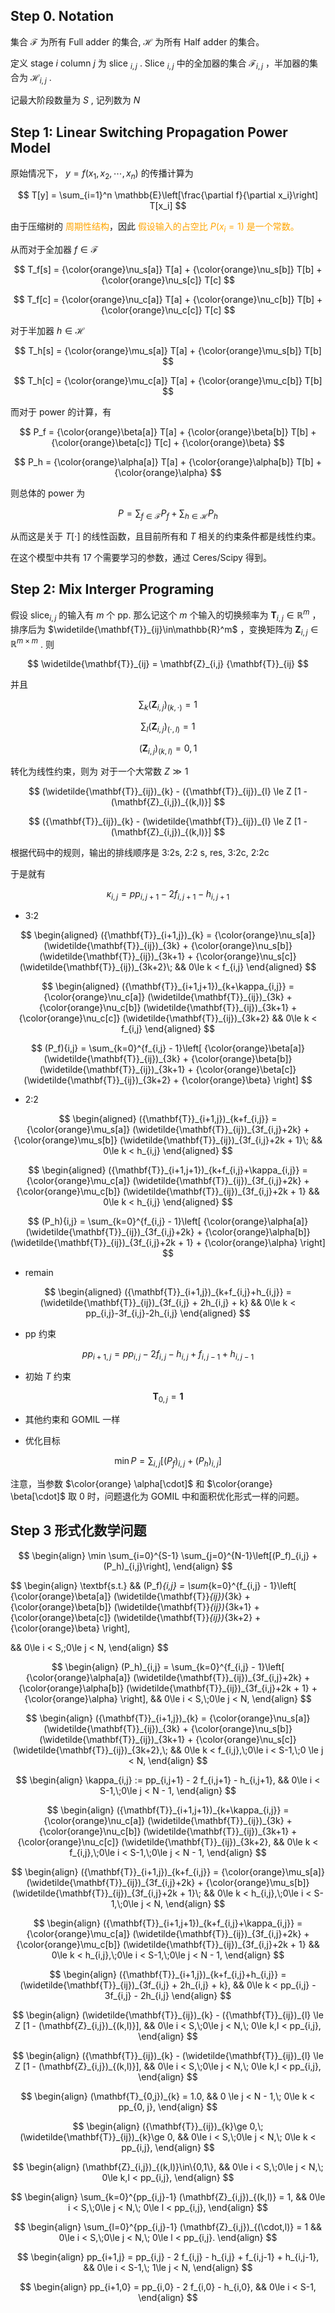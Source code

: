 ## Step 0. Notation

集合 $\mathcal{F}$ 为所有 Full adder 的集合, $\mathcal{H}$ 为所有 Half adder 的集合。

定义 stage $i$ column $j$ 为 slice $_{i,j}$ . Slice $_{i,j}$ 中的全加器的集合 $\mathcal{F}_{i,j}$ ，半加器的集合为 $\mathcal{H}_{i,j}$ .

记最大阶段数量为 $S$ , 记列数为 $N$

## Step 1: Linear Switching Propagation Power Model
原始情况下， $y = f(x_1, x_2, \dotsb, x_n)$ 的传播计算为

$$
T[y] = \sum_{i=1}^n \mathbb{E}\left[\frac{\partial f}{\partial x_i}\right] T[x_i]
$$

由于压缩树的<font color=orange> 周期性结构</font>，因此 <font color=orange> 假设输入的占空比 $P(x_i=1)$ 是一个常数。 </font>

从而对于全加器 $f\in\mathcal{F}$

$$
T_f[s] = {\color{orange}\nu_s[a]} T[a] + {\color{orange}\nu_s[b]} T[b] + {\color{orange}\nu_s[c]} T[c]
$$

$$
T_f[c] = {\color{orange}\nu_c[a]} T[a] + {\color{orange}\nu_c[b]} T[b] + {\color{orange}\nu_c[c]} T[c]
$$

对于半加器 $h\in\mathcal{H}$

$$
T_h[s] = {\color{orange}\mu_s[a]} T[a] + {\color{orange}\mu_s[b]} T[b]
$$

$$
T_h[c] = {\color{orange}\mu_c[a]} T[a] + {\color{orange}\mu_c[b]} T[b]
$$

而对于 power 的计算，有

$$
P_f = {\color{orange}\beta[a]} T[a] + {\color{orange}\beta[b]} T[b] + {\color{orange}\beta[c]} T[c] + {\color{orange}\beta}
$$

$$
P_h = {\color{orange}\alpha[a]} T[a] + {\color{orange}\alpha[b]} T[b] + {\color{orange}\alpha}
$$

则总体的 power 为

$$
P = \sum_{f\in\mathcal{F}} P_f + \sum_{h\in\mathcal{H}} P_h
$$

从而这是关于 $T[\cdot]$ 的线性函数，且目前所有和 $T$ 相关的约束条件都是线性约束。

在这个模型中共有 17 个需要学习的参数，通过 Ceres/Scipy 得到。

## Step 2: Mix Interger Programing

假设 slice$_{i,j}$ 的输入有 $m$ 个 pp. 那么记这个 $m$ 个输入的切换频率为 $\mathbf{T}_{i,j}\in\mathbb{R}^m$ ，排序后为 $\widetilde{\mathbf{T}}_{ij}\in\mathbb{R}^m$ ，变换矩阵为 $\mathbf{Z}_{i,j}\in\mathbb{R}^{m\times m}$ . 则

$$
\widetilde{\mathbf{T}}_{ij} = \mathbf{Z}_{i,j} {\mathbf{T}}_{ij}
$$

并且

$$
\sum_{k} (\mathbf{Z}_{i,j})_{(k,\cdot)} = 1
$$

$$
\sum_{l} (\mathbf{Z}_{i,j})_{(\cdot,l)} = 1
$$

$$
(\mathbf{Z}_{i,j})_{(k,l)}=0,1
$$

转化为线性约束，则为 对于一个大常数 $Z\gg 1$

$$
(\widetilde{\mathbf{T}}_{ij})_{k} - ({\mathbf{T}}_{ij})_{l} \le Z [1 - (\mathbf{Z}_{i,j})_{(k,l)}]
$$

$$
({\mathbf{T}}_{ij})_{k} - (\widetilde{\mathbf{T}}_{ij})_{l} \le Z [1 - (\mathbf{Z}_{i,j})_{(k,l)}]
$$

根据代码中的规则，输出的排线顺序是 3:2s, 2:2 s, res, 3:2c, 2:2c

于是就有

$$
\kappa_{i,j} = pp_{i,j+1} - 2 f_{i,j+1} - h_{i,j+1}
$$

- 3:2

$$
\begin{aligned}
    ({\mathbf{T}}_{i+1,j})_{k} = {\color{orange}\nu_s[a]} (\widetilde{\mathbf{T}}_{ij})_{3k} + {\color{orange}\nu_s[b]} (\widetilde{\mathbf{T}}_{ij})_{3k+1} + {\color{orange}\nu_s[c]} (\widetilde{\mathbf{T}}_{ij})_{3k+2}\;
    && 0\le k < f_{i,j}
\end{aligned}
$$

$$
\begin{aligned}
    ({\mathbf{T}}_{i+1,j+1})_{k+\kappa_{i,j}} = {\color{orange}\nu_c[a]} (\widetilde{\mathbf{T}}_{ij})_{3k} + {\color{orange}\nu_c[b]} (\widetilde{\mathbf{T}}_{ij})_{3k+1} + {\color{orange}\nu_c[c]} (\widetilde{\mathbf{T}}_{ij})_{3k+2}
    && 0\le k < f_{i,j}
\end{aligned}
$$

$$
(P_f){i,j} = \sum_{k=0}^{f_{i,j} - 1}\left[
    {\color{orange}\beta[a]} (\widetilde{\mathbf{T}}_{ij})_{3k} + {\color{orange}\beta[b]} (\widetilde{\mathbf{T}}_{ij})_{3k+1} + {\color{orange}\beta[c]} (\widetilde{\mathbf{T}}_{ij})_{3k+2} + {\color{orange}\beta}
\right]
$$

- 2:2

$$
\begin{aligned}
    ({\mathbf{T}}_{i+1,j})_{k+f_{i,j}} = {\color{orange}\mu_s[a]} (\widetilde{\mathbf{T}}_{ij})_{3f_{i,j}+2k} + {\color{orange}\mu_s[b]} (\widetilde{\mathbf{T}}_{ij})_{3f_{i,j}+2k + 1}\;
    && 0\le k < h_{i,j}
\end{aligned}
$$

$$
\begin{aligned}
    ({\mathbf{T}}_{i+1,j+1})_{k+f_{i,j}+\kappa_{i,j}} = {\color{orange}\mu_c[a]} (\widetilde{\mathbf{T}}_{ij})_{3f_{i,j}+2k} + {\color{orange}\mu_c[b]} (\widetilde{\mathbf{T}}_{ij})_{3f_{i,j}+2k + 1}
    && 0\le k < h_{i,j}
\end{aligned}
$$

$$
(P_h){i,j} = \sum_{k=0}^{f_{i,j} - 1}\left[
    {\color{orange}\alpha[a]} (\widetilde{\mathbf{T}}_{ij})_{3f_{i,j}+2k} + {\color{orange}\alpha[b]} (\widetilde{\mathbf{T}}_{ij})_{3f_{i,j}+2k + 1} + {\color{orange}\alpha}
\right]
$$

- remain

$$
\begin{aligned}
    ({\mathbf{T}}_{i+1,j})_{k+f_{i,j}+h_{i,j}} = (\widetilde{\mathbf{T}}_{ij})_{3f_{i,j} + 2h_{i,j} + k}
    && 0\le k < pp_{i,j}-3f_{i,j}-2h_{i,j}
\end{aligned}
$$

- pp 约束

$$
pp_{i + 1,j} = pp_{i,j} - 2 f_{i,j} - h_{i,j} + f_{i,j-1} + h_{i,j-1}
$$

- 初始 $T$ 约束

$$
\mathbf{T}_{0,j} = \mathbf{1}
$$

- 其他约束和 GOMIL 一样

- 优化目标

$$
\min P = \sum_{i,j}[(P_f)_{i,j} + (P_h)_{i,j}]
$$

注意，当参数 $\color{orange} \alpha[\cdot]$ 和 $\color{orange} \beta[\cdot]$ 取 $0$ 时，问题退化为 GOMIL 中和面积优化形式一样的问题。

## Step 3 形式化数学问题

$$
\begin{align}
    \min \sum_{i=0}^{S-1} \sum_{j=0}^{N-1}\left[(P_f)_{i,j} + (P_h)_{i,j}\right],
\end{align}
$$

$$
\begin{align}
    \textbf{s.t.} && (P_f)_{i,j} = \sum_{k=0}^{f_{i,j} - 1}\left[
    {\color{orange}\beta[a]} (\widetilde{\mathbf{T}}_{ij})_{3k} + {\color{orange}\beta[b]} (\widetilde{\mathbf{T}}_{ij})_{3k+1} + {\color{orange}\beta[c]} (\widetilde{\mathbf{T}}_{ij})_{3k+2} + {\color{orange}\beta}
\right],

&& 0\le i < S,\;0\le j < N,
\end{align}
$$

$$
\begin{align}
(P_h)_{i,j} = \sum_{k=0}^{f_{i,j} - 1}\left[
    {\color{orange}\alpha[a]} (\widetilde{\mathbf{T}}_{ij})_{3f_{i,j}+2k} + {\color{orange}\alpha[b]} (\widetilde{\mathbf{T}}_{ij})_{3f_{i,j}+2k + 1} + {\color{orange}\alpha}
\right],
&& 0\le i < S,\;0\le j < N,
\end{align}
$$

$$
\begin{align}
    ({\mathbf{T}}_{i+1,j})_{k} = {\color{orange}\nu_s[a]} (\widetilde{\mathbf{T}}_{ij})_{3k} + {\color{orange}\nu_s[b]} (\widetilde{\mathbf{T}}_{ij})_{3k+1} + {\color{orange}\nu_s[c]} (\widetilde{\mathbf{T}}_{ij})_{3k+2},\;
    && 0\le k < f_{i,j},\;0\le i < S-1,\;0 \le j < N,
\end{align}
$$

$$
\begin{align}
    \kappa_{i,j} := pp_{i,j+1} - 2 f_{i,j+1} - h_{i,j+1},
    && 0\le i < S-1,\;0\le j < N - 1,
\end{align}
$$

$$
\begin{align}
    ({\mathbf{T}}_{i+1,j+1})_{k+\kappa_{i,j}} = {\color{orange}\nu_c[a]} (\widetilde{\mathbf{T}}_{ij})_{3k} + {\color{orange}\nu_c[b]} (\widetilde{\mathbf{T}}_{ij})_{3k+1} + {\color{orange}\nu_c[c]} (\widetilde{\mathbf{T}}_{ij})_{3k+2},
    && 0\le k < f_{i,j},\;0\le i < S-1,\;0\le j < N - 1,
\end{align}
$$

$$
\begin{align}
    ({\mathbf{T}}_{i+1,j})_{k+f_{i,j}} = {\color{orange}\mu_s[a]} (\widetilde{\mathbf{T}}_{ij})_{3f_{i,j}+2k} + {\color{orange}\mu_s[b]} (\widetilde{\mathbf{T}}_{ij})_{3f_{i,j}+2k + 1}\;
    && 0\le k < h_{i,j},\;0\le i < S-1,\;0\le j < N,
\end{align}
$$

$$
\begin{align}
    ({\mathbf{T}}_{i+1,j+1})_{k+f_{i,j}+\kappa_{i,j}} = {\color{orange}\mu_c[a]} (\widetilde{\mathbf{T}}_{ij})_{3f_{i,j}+2k} + {\color{orange}\mu_c[b]} (\widetilde{\mathbf{T}}_{ij})_{3f_{i,j}+2k + 1}
    && 0\le k < h_{i,j},\;0\le i < S-1,\;0\le j < N - 1,
\end{align}
$$


$$
\begin{align}
    ({\mathbf{T}}_{i+1,j})_{k+f_{i,j}+h_{i,j}} = (\widetilde{\mathbf{T}}_{ij})_{3f_{i,j} + 2h_{i,j} + k},
    && 0\le k < pp_{i,j} - 3f_{i,j} - 2h_{i,j}
\end{align}
$$

$$
\begin{align}
    (\widetilde{\mathbf{T}}_{ij})_{k} - ({\mathbf{T}}_{ij})_{l} \le Z [1 - (\mathbf{Z}_{i,j})_{(k,l)}],
    && 0\le i < S,\;0\le j < N,\; 0\le k,l < pp_{i,j},
\end{align}
$$

$$
\begin{align}
    ({\mathbf{T}}_{ij})_{k} - (\widetilde{\mathbf{T}}_{ij})_{l} \le Z [1 - (\mathbf{Z}_{i,j})_{(k,l)}],
    && 0\le i < S,\;0\le j < N,\; 0\le k,l < pp_{i,j},
\end{align}
$$

$$
\begin{align}
    (\mathbf{T}_{0,j})_{k} = 1.0,
    && 0 \le j < N - 1,\; 0\le k < pp_{0, j},
\end{align}
$$

$$
\begin{align}
    ({\mathbf{T}}_{ij})_{k}\ge 0,\;(\widetilde{\mathbf{T}}_{ij})_{k}\ge 0,
    && 0\le i < S,\;0\le j < N,\; 0\le k < pp_{i,j},
\end{align}
$$

$$
\begin{align}
    (\mathbf{Z}_{i,j})_{(k,l)}\in\{0,1\},
    && 0\le i < S,\;0\le j < N,\; 0\le k,l < pp_{i,j},
\end{align}
$$

$$
\begin{align}
    \sum_{k=0}^{pp_{i,j}-1} (\mathbf{Z}_{i,j})_{(k,l)} = 1,
    && 0\le i < S,\;0\le j < N,\; 0\le l < pp_{i,j},
\end{align}
$$

$$
\begin{align}
    \sum_{l=0}^{pp_{i,j}-1} (\mathbf{Z}_{i,j})_{(\cdot,l)} = 1
    && 0\le i < S,\;0\le j < N,\; 0\le l < pp_{i,j}.
\end{align}
$$

$$
\begin{align}
    pp_{i+1,j} = pp_{i,j} - 2 f_{i,j} - h_{i,j} + f_{i,j-1} + h_{i,j-1},
    && 0\le i < S-1,\; 1\le j < N,
\end{align}
$$

$$
\begin{align}
    pp_{i+1,0} = pp_{i,0} - 2 f_{i,0} - h_{i,0},
    && 0\le i < S-1,
\end{align}
$$